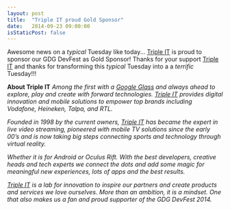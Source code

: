 ```yaml
---
layout: post
title:  "Triple IT proud Gold Sponsor"
date:   2014-09-23 09:00:00
isStaticPost: false
---
```


<img class="img-responsive feature-image" src="{{ site.baseurl }}/img/posts/triple_it_jobs.jpg" style="display:none">

Awesome news on a _typical_ Tuesday like today... [Triple IT](https://www.triple-it.nl/jobs) is proud to sponsor our GDG DevFest as Gold Sponsor! Thanks for your support [Triple IT](https://www.triple-it.nl/jobs) and thanks for transforming this _typical_ Tuesday into a a _terrific_ Tuesday!!!

**About Triple IT**
_Among the first with a [Google Glass](https://developers.google.com/glass/develop/overview) and always ahead to explore, play and create with forward technologies. [Triple IT](https://www.triple-it.nl/jobs) provides digital innovation and mobile solutions to empower top brands including Vodafone, Heineken, Talpa, and RTL._

_Founded in 1998 by the current owners, [Triple IT](https://www.triple-it.nl/jobs) has became the expert in live video streaming, pioneered with mobile TV solutions since the early 00’s and is now taking big steps connecting sports and technology through virtual reality._

_Whether it is for Android or Oculus Rift. With the best developers, creative heads and tech experts we connect the dots and add some magic for meaningful new experiences, lots of apps and the best results._

_[Triple IT](https://www.triple-it.nl/jobs) is a lab for innovation to inspire our partners and create products and services we love ourselves. More than an ambition, it is a mindset. One that also makes us a fan and proud supporter of the GDG DevFest 2014._